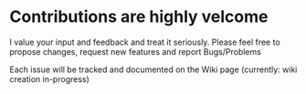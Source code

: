# Contributions are highly velcome
I value your input and feedback and treat it seriously.
Please feel free to propose changes, request new features and report Bugs/Problems

Each issue will be tracked and documented on the Wiki page (currently: wiki creation in-progress)
